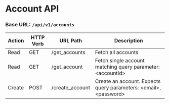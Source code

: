 # Account API

### Base URL: `/api/v1/accounts`

| Action | HTTP Verb | URL Path | Description
|---|---|---|---|
| Read | GET | /get_accounts | Fetch all accounts |
| Read | GET | /get_account | Fetch single account matching query parameter: \<accountId> |
| Create | POST | /create_account | Create an account. Expects query parameters: \<email>, \<password>

